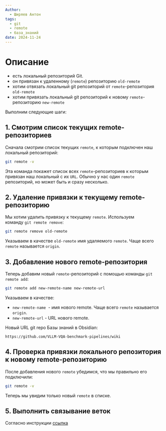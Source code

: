 ```yaml
---
Author:
  - Ширяев Антон
tags:
  - git
  - remote
  - база_знаний
date: 2024-11-24
---
```

# Описание

* есть локальный репозиторий Git.
* он привязан к удаленному (`remote`) репозиторию `old-remote`
* хотим отвязать локальный git репозиторий от `remote`-репозитория `old-remote`
* хотим привязать локальный git репозиторий к новому `remote`-репозиторию `new-remote`

Выполним следующие шаги:

## 1. Смотрим список текущих remote-репозиториев

Сначала смотрим список текущих `remote`, к которым подключен наш локальный репозиторий:

```bash
git remote -v
```

Эта команда покажет список всех `remote`-репозиториев к которым привязан наш локальный с их `URL`.
Обычно у нас один `remote` репозиторий, но может быть и сразу несколько.
## 2. Удаление привязки к текущему remote-репозиторию

Мы хотим удалить привязку к текущему `remote`.
Используем команду `git remote remove`:

```bash
git remote remove old-remote
```

Указываем в качестве `old-remote` имя удаляемого `remote`.
Чаще всего `remote` называется  `origin`.

## 3. Добавление нового remote-репозитория

Теперь добавим новый `remote`-репозиторий с помощью команды `git remote add`:

```bash
git remote add new-remote-name new-remote-url
```

Указываем в качестве:
* `new-remote-name`  - имя нового remote. Чаще всего `remote` называется  `origin`.
* `new-remote-url` - URL нового remote.

Новый URL git repo Базы знаний в Obsidian:
```
https://github.com/VLLM-VQA-benchmark-pipelines/wiki
```

## 4. Проверка привязки локального репозитория к новому remote-репозиторию

После добавления нового `remote` убедимся, что мы правильно его подключили:

```bash
git remote -v
```

Теперь мы увидим только новый `remote` в списке.

## 5. Выполнить связывание веток

Согласно инструкции [ссылка](Связывание%20main%20локального%20репозитория%20с%20main%20у%20remote.md)